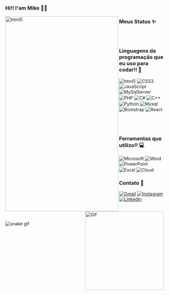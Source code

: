 ### Hi!! I'am Mike 🤙🏻

<div style="display: inline_block">
    <img align="left" alt="html5" height="620" width="359"
        src="https://github.com/mkrosz/mkrosz/assets/102179118/2ea73f42-2f91-4805-af2b-6fb9768c7f92">
</div>

### Meus Status ✨

<div style="display: inline_block">
    <img align="center" alt=""
        src="https://github-readme-stats.vercel.app/api?username=mkrosz&show_icons=true&theme=swift">
    <img align="center" alt=""
        src="https://github-readme-stats.vercel.app/api/top-langs/?username=mkrosz&layout=compact">
</div>

</br>

### Linguagens da programação que eu uso para codar!! 👾

<div style="display: inline_block">
    <img align="center" alt="html5" src="https://img.shields.io/badge/HTML5-E34F26?style=for-the-badge&logo=html5&logoColor=white" />
    <img align="center" alt="CSS3" src="https://img.shields.io/badge/CSS3-1572B6?style=for-the-badge&logo=css3&logoColor=white" />
    <img align="center" alt="JavaScript" src="https://img.shields.io/badge/JavaScript-F7DF1E?style=for-the-badge&logo=javascript&logoColor=black" />
    <img align="center" alt="MySqlServer" src="https://img.shields.io/badge/Microsoft_SQL_Server-CC2927?style=for-the-badge&logo=microsoft-sql-server&logoColor=white" />
    <img align="center" alt="PHP" src="https://img.shields.io/badge/PHP-777BB4?style=for-the-badge&logo=php&logoColor=white" />
    <img align="center" alt="C#" src="https://img.shields.io/badge/C%23-239120?style=for-the-badge&logo=c-sharp&logoColor=white" />
    <img align="center" alt="C++" src="https://img.shields.io/badge/C%2B%2B-00599C?style=for-the-badge&logo=c%2B%2B&logoColor=white" />
    <img align="center" alt="Python" src="https://img.shields.io/badge/Python-3776AB?style=for-the-badge&logo=python&logoColor=white" />
    <img align="center" alt="Mysql" src="https://img.shields.io/badge/MySQL-00000F?style=for-the-badge&logo=mysql&logoColor=white" />
    <img align="center" alt="Bootstrap" src="https://img.shields.io/badge/Bootstrap-563D7C?style=for-the-badge&logo=bootstrap&logoColor=white" />
    <img align="center" alt="React" src="https://img.shields.io/badge/React-20232A?style=for-the-badge&logo=react&logoColor=61DAFB" />
</div>

<div style="display: inline_block"></br></br>
     <img align="right" alt="Gif" height="250" width="250" src="https://github.com/mkrosz/mkrosz/assets/102179118/7fcfe0bd-508c-4363-82b9-78c8d721622c" />
</div>

</br>

### Ferramentas que utilizo!! 💻

<div style="display: inline_block">
    <img align="center" alt="Microsoft" src="https://img.shields.io/badge/Microsoft-666666?style=for-the-badge&logo=microsoft&logoColor=white" />
    <img align="center" alt="Word" src="https://img.shields.io/badge/Microsoft_Word-2B579A?style=for-the-badge&logo=microsoft-word&logoColor=white" />
    <img align="center" alt="PowerPoint" src="https://img.shields.io/badge/Microsoft_PowerPoint-B7472A?style=for-the-badge&logo=microsoft-powerpoint&logoColor=white" />
</div>

<div style="display: inline_block">
    <img align="center" alt="Excel" src="https://img.shields.io/badge/Microsoft_Excel-217346?style=for-the-badge&logo=microsoft-excel&logoColor=white" />
    <img align="center" alt="Cloud" src="https://img.shields.io/badge/Google_Cloud-4285F4?style=for-the-badge&logo=google-cloud&logoColor=white" />
</div>

### Contato 📱

[![Gmail](https://img.shields.io/badge/Gmail-D14836?style=for-the-badge&logo=gmail&logoColor=white)](https://mail.google.com/mail/mikrosoft2006@gmail.com)
[![Instagram](https://img.shields.io/badge/Instagram-E4405F?style=for-the-badge&logo=instagram&logoColor=white)](https://www.instagram.com/mike.rosz/)
[![LinkedIn](https://img.shields.io/badge/LinkedIn-0077B5?style=for-the-badge&logo=linkedin&logoColor=white)](https://www.linkedin.com/in/mike-franguelli-137513248/)

</br>

![snake gif](https://github.com/YOUR_USERNAME/YOUR_USERNAME/blob/output/github-contribution-grid-snake.gif)
